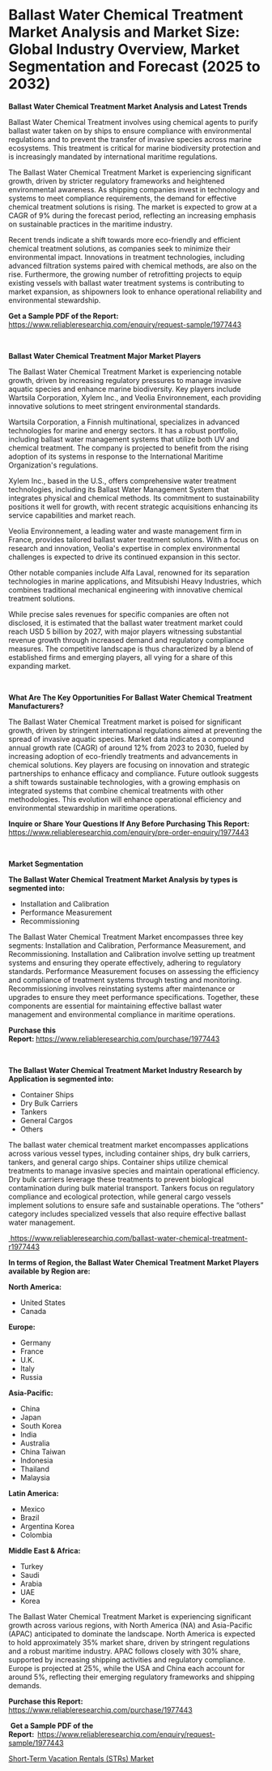 <p><h1>Ballast Water Chemical Treatment Market Analysis and Market Size: Global Industry Overview, Market Segmentation and Forecast (2025 to 2032)</h1></p><p><strong>Ballast Water Chemical Treatment Market Analysis and Latest Trends</strong></p>
<p><p>Ballast Water Chemical Treatment involves using chemical agents to purify ballast water taken on by ships to ensure compliance with environmental regulations and to prevent the transfer of invasive species across marine ecosystems. This treatment is critical for marine biodiversity protection and is increasingly mandated by international maritime regulations.</p><p>The Ballast Water Chemical Treatment Market is experiencing significant growth, driven by stricter regulatory frameworks and heightened environmental awareness. As shipping companies invest in technology and systems to meet compliance requirements, the demand for effective chemical treatment solutions is rising. The market is expected to grow at a CAGR of 9% during the forecast period, reflecting an increasing emphasis on sustainable practices in the maritime industry.</p><p>Recent trends indicate a shift towards more eco-friendly and efficient chemical treatment solutions, as companies seek to minimize their environmental impact. Innovations in treatment technologies, including advanced filtration systems paired with chemical methods, are also on the rise. Furthermore, the growing number of retrofitting projects to equip existing vessels with ballast water treatment systems is contributing to market expansion, as shipowners look to enhance operational reliability and environmental stewardship.</p></p>
<p><strong>Get a Sample PDF of the Report:&nbsp;</strong> <a href="https://www.reliableresearchiq.com/enquiry/request-sample/1977443?utm_campaign=3026&utm_medium=2&utm_source=Github&utm_content=ia&utm_term=11032025&utm_id=ballast-water-chemical-treatment">https://www.reliableresearchiq.com/enquiry/request-sample/1977443</a></p>
<p>&nbsp;</p>
<p><strong>Ballast Water Chemical Treatment Major Market Players</strong></p>
<p><p>The Ballast Water Chemical Treatment Market is experiencing notable growth, driven by increasing regulatory pressures to manage invasive aquatic species and enhance marine biodiversity. Key players include Wartsila Corporation, Xylem Inc., and Veolia Environnement, each providing innovative solutions to meet stringent environmental standards.</p><p>Wartsila Corporation, a Finnish multinational, specializes in advanced technologies for marine and energy sectors. It has a robust portfolio, including ballast water management systems that utilize both UV and chemical treatment. The company is projected to benefit from the rising adoption of its systems in response to the International Maritime Organization's regulations.</p><p>Xylem Inc., based in the U.S., offers comprehensive water treatment technologies, including its Ballast Water Management System that integrates physical and chemical methods. Its commitment to sustainability positions it well for growth, with recent strategic acquisitions enhancing its service capabilities and market reach.</p><p>Veolia Environnement, a leading water and waste management firm in France, provides tailored ballast water treatment solutions. With a focus on research and innovation, Veolia's expertise in complex environmental challenges is expected to drive its continued expansion in this sector.</p><p>Other notable companies include Alfa Laval, renowned for its separation technologies in marine applications, and Mitsubishi Heavy Industries, which combines traditional mechanical engineering with innovative chemical treatment solutions. </p><p>While precise sales revenues for specific companies are often not disclosed, it is estimated that the ballast water treatment market could reach USD 5 billion by 2027, with major players witnessing substantial revenue growth through increased demand and regulatory compliance measures. The competitive landscape is thus characterized by a blend of established firms and emerging players, all vying for a share of this expanding market.</p></p>
<p>&nbsp;</p>
<p><strong>What Are The Key Opportunities For Ballast Water Chemical Treatment Manufacturers?</strong></p>
<p><p>The Ballast Water Chemical Treatment market is poised for significant growth, driven by stringent international regulations aimed at preventing the spread of invasive aquatic species. Market data indicates a compound annual growth rate (CAGR) of around 12% from 2023 to 2030, fueled by increasing adoption of eco-friendly treatments and advancements in chemical solutions. Key players are focusing on innovation and strategic partnerships to enhance efficacy and compliance. Future outlook suggests a shift towards sustainable technologies, with a growing emphasis on integrated systems that combine chemical treatments with other methodologies. This evolution will enhance operational efficiency and environmental stewardship in maritime operations.</p></p>
<p><strong>Inquire or Share Your Questions If Any Before Purchasing This Report:</strong> <a href="https://www.reliableresearchiq.com/enquiry/pre-order-enquiry/1977443?utm_campaign=3026&utm_medium=2&utm_source=Github&utm_content=ia&utm_term=11032025&utm_id=ballast-water-chemical-treatment">https://www.reliableresearchiq.com/enquiry/pre-order-enquiry/1977443</a></p>
<p>&nbsp;</p>
<p><strong>Market Segmentation</strong></p>
<p><strong>The Ballast Water Chemical Treatment Market Analysis by types is segmented into:</strong></p>
<p><ul><li>Installation and Calibration</li><li>Performance Measurement</li><li>Recommissioning</li></ul></p>
<p><p>The Ballast Water Chemical Treatment Market encompasses three key segments: Installation and Calibration, Performance Measurement, and Recommissioning. Installation and Calibration involve setting up treatment systems and ensuring they operate effectively, adhering to regulatory standards. Performance Measurement focuses on assessing the efficiency and compliance of treatment systems through testing and monitoring. Recommissioning involves reinstating systems after maintenance or upgrades to ensure they meet performance specifications. Together, these components are essential for maintaining effective ballast water management and environmental compliance in maritime operations.</p></p>
<p><strong>Purchase this Report:&nbsp;</strong><a href="https://www.reliableresearchiq.com/purchase/1977443?utm_campaign=3026&utm_medium=2&utm_source=Github&utm_content=ia&utm_term=11032025&utm_id=ballast-water-chemical-treatment">https://www.reliableresearchiq.com/purchase/1977443</a></p>
<p>&nbsp;</p>
<p><strong>The Ballast Water Chemical Treatment Market Industry Research by Application is segmented into:</strong></p>
<p><ul><li>Container Ships</li><li>Dry Bulk Carriers</li><li>Tankers</li><li>General Cargos</li><li>Others</li></ul></p>
<p><p>The ballast water chemical treatment market encompasses applications across various vessel types, including container ships, dry bulk carriers, tankers, and general cargo ships. Container ships utilize chemical treatments to manage invasive species and maintain operational efficiency. Dry bulk carriers leverage these treatments to prevent biological contamination during bulk material transport. Tankers focus on regulatory compliance and ecological protection, while general cargo vessels implement solutions to ensure safe and sustainable operations. The “others” category includes specialized vessels that also require effective ballast water management.</p></p>
<p><a href="https://www.reliableresearchiq.com/ballast-water-chemical-treatment-r1977443?utm_campaign=3026&utm_medium=2&utm_source=Github&utm_content=ia&utm_term=11032025&utm_id=ballast-water-chemical-treatment">&nbsp;https://www.reliableresearchiq.com/ballast-water-chemical-treatment-r1977443</a></p>
<p><strong>In terms of Region, the Ballast Water Chemical Treatment Market Players available by Region are:</strong></p>
<p>
    <p> <strong> North America: </strong>
        <ul>
            <li>United States</li>
            <li>Canada</li>
        </ul>
        </p> 
    <p> <strong> Europe: </strong>
        <ul>
            <li>Germany</li>
            <li>France</li>
            <li>U.K.</li>
            <li>Italy</li>
            <li>Russia</li>
        </ul>
        </p> 
    <p> <strong> Asia-Pacific: </strong>
        <ul>
            <li>China</li>
            <li>Japan</li>
            <li>South Korea</li>
            <li>India</li>
            <li>Australia</li>
            <li>China Taiwan</li>
            <li>Indonesia</li>
            <li>Thailand</li>
            <li>Malaysia</li>
        </ul>
        </p> 
    <p> <strong> Latin America: </strong>
        <ul>
            <li>Mexico</li>
            <li>Brazil</li>
            <li>Argentina Korea</li>
            <li>Colombia</li>
        </ul>
        </p> 
    <p> <strong> Middle East & Africa: </strong>
        <ul>
            <li>Turkey</li>
            <li>Saudi</li>
            <li>Arabia</li>
            <li>UAE</li>
            <li>Korea</li>
        </ul>
    </p>
    </p>
<p><p>The Ballast Water Chemical Treatment Market is experiencing significant growth across various regions, with North America (NA) and Asia-Pacific (APAC) anticipated to dominate the landscape. North America is expected to hold approximately 35% market share, driven by stringent regulations and a robust maritime industry. APAC follows closely with 30% share, supported by increasing shipping activities and regulatory compliance. Europe is projected at 25%, while the USA and China each account for around 5%, reflecting their emerging regulatory frameworks and shipping demands.</p></p>
<p><strong>Purchase this Report: </strong><a href="https://www.reliableresearchiq.com/purchase/1977443?utm_campaign=3026&utm_medium=2&utm_source=Github&utm_content=ia&utm_term=11032025&utm_id=ballast-water-chemical-treatment">https://www.reliableresearchiq.com/purchase/1977443</a></p>
<p>&nbsp;<strong>Get a Sample PDF of the Report:&nbsp;&nbsp;</strong><a href="https://www.reliableresearchiq.com/enquiry/request-sample/1977443?utm_campaign=3026&utm_medium=2&utm_source=Github&utm_content=ia&utm_term=11032025&utm_id=ballast-water-chemical-treatment">https://www.reliableresearchiq.com/enquiry/request-sample/1977443</a></p>
<p><strong></strong></p>
<p><p><a href="https://github.com/berkemiars2j/Market-Research-Report-List-1/blob/main/short-term-vacation-rentals-strs-market.md?utm_campaign=3026&utm_medium=2&utm_source=Github&utm_content=ia&utm_term=11032025&utm_id=ballast-water-chemical-treatment">Short-Term Vacation Rentals (STRs) Market</a></p></p>